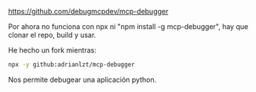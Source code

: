 <https://github.com/debugmcpdev/mcp-debugger>

Por ahora no funciona con npx ni "npm install -g mcp-debugger", hay que clonar el repo, build y usar.

He hecho un fork mientras:

```bash
npx -y github:adrianlzt/mcp-debugger
```

Nos permite debugear una aplicación python.
